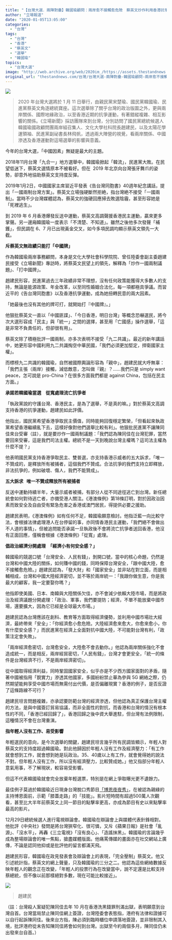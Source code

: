 ```yaml
---
title: "【台灣大選．兩陣對壘】韓國瑜顧問：兩岸愈不接觸愈危險　蔡英文炒作利用香港抗爭"
author: "立場報道"
date: "2020-01-05T13:05:00"
categories:
  - "台灣"
tags:
  - "台灣"
  - "香港"
  - "蔡英文"
  - "選舉"
  - "韓國瑜"
topics:
  - "台灣大選"
image: "http://web.archive.org/web/2020im_/https://assets.thestandnews.com/media/photos/hon-12_heTWU_fKzib5a.png"
original_url: "thestandnews.com/台灣/台灣大選-兩陣對壘-韓國瑜顧問-兩岸愈不接觸愈危險-蔡英文炒作利用香港抗爭"
---
```

![](http://web.archive.org/web/2020im_/https://assets.thestandnews.com/media/photos/hon-12_heTWU_fKzib5a.png)

> 2020 年台灣大選將於 1 月 11 日舉行，由親民黨宋楚瑜、國民黨韓國瑜、民進黨蔡英文角逐總統寶座。這次選舉除了關乎台灣的政治版圖之外，更與兩岸關係、國際地緣政治，以至香港近期的抗爭運動，有著錯縱複雜、相互影響的關係。《立場新聞》採訪團隊來到台灣，分別訪問了國民黨總統候選人韓國瑜國政顧問團兩岸組召集人、文化大學社科院長趙建民，以及太陽花學運領袖、民進黨副祕書長林飛帆，透過兩大陣營的視覺，看兩岸關係、中國滲透及香港運動對這場選舉的影響與意義。

今年的台灣大選，「中國因素」無疑是最大的主題。

2018年11月台灣「九合一」地方選舉中，韓國瑜掀起「韓流」，民進黨大敗。在民望低迷下，蔡英文選情原本不被看好。但在  2019 年北京向台灣張牙舞爪的姿勢，卻意外地協助蔡英文支持度反彈。

2019年1月2日，中國國家主席習近平發表《告台灣同胞書》40週年紀念講話，提出「一國兩制台灣方案」。蔡英文立場強硬斷然拒絶，指台灣絶不接受「一國兩制」。當時不少台灣媒體認為，蔡英文的強硬回應掃去敗選陰霾，甚至形容她是「死裡逃生」。

到 2019 年 6 月香港爆發反送中運動，蔡英文高調聲援香港民主運動，贏來更多掌聲。另一邊廂韓國瑜一度表示「不清楚、不知道」。雖然之後他多次發聲「補鑊」，但民調在 6、7 月已出現黃金交叉，如今多項民調均顯示蔡英文領先一大截。

**斥蔡英文無政績只能打「中國牌」**

作為韓國瑜兩岸事務顧問，本身是文化大學社會科學院院、曾任陸委會副主委趙建民接受《立場新聞》專訪時，將蔡英文民望上的領先，解釋為「炒作一國兩制議題」、「打中國牌」。

趙建民形容，民進黨過去三年政績非常不理想，沒有任何政策能獲得大多數人的支持，無論是能源政策、年金改革，以至同性婚姻合法化，每一項都極具爭議。而習近平的《告台灣同胞書》以及香港抗爭運動，成為她扭轉民意的兩大因素。

「她最後也沒有其他的牌可打，就開始打『中國牌』。」

他狠批蔡英文一直以「中國匪諜」、「今日香港，明日台灣」等概念恐嚇選民，將今次大選形容成「民主」與「統一」之間的選擇，甚至用「亡國感」操作選舉，「這是非常不負責任的，但卻很有用」。

蔡英文除了積極批評一國兩制，亦多次表明不接受「九二共識」。最近的新年講話中，她更形容中國利用九二共識掏空中華民國，「我們必須更加堅定，捍衛國家主權」。

而標榜九二共識的韓國瑜，自然被國際輿論形容為「親中」，趙建民就大呼無辜：「我們主張（兩岸）接觸，減低敵意，怎叫做『親』？……我們只是 simply want peace，怎可說是 pro-China？在很多方面我們都是 against China，包括在民主方面。」

**承諾若韓國瑜當選　從寬處理流亡抗爭者**

「執政黨說的守護台灣、香港民主，是為了選舉，不是真的嘛。」對於蔡英文高調支持香港的抗爭運動，趙建民如此評價。

他指出，國民黨希望香港爭取民主價值，同時能夠回復穩定繁榮，「但看起來執政黨希望香港繼續亂下去，這樣好像對他們選舉比較有利」。他狠批民進黨不讓陳同佳來台受審（註），就是要炒作一國兩制議題：「我們認為陳同佳在台灣犯罪，當然要回來受審，這是我們司法主權。總統不是一天到晚說台灣主權嗎？這司法主權為什麼不提？」

他表明國民黨支持香港爭取民主、雙普選，亦支持香港示威者的五大訴求，「唯一不贊成的，是釋放所有被捕者，這個我們不贊成。合法抗爭的我們支持立即釋放，非法抗爭的，例如破壞、傷人，我們不能贊成」。

**五大訴求   唯一不贊成釋放所有被捕者**

反送中運動持續半年，大量示威者被捕，有部分人從不同途徑逃亡到台灣。新任總統會如何對待逃亡者，亦備受港人關注。《港澳條例》第18條訂明，對於因政治因素而致安全及自由受有緊急危害之香港或澳門居民，得提供必要之援助。

趙建民表明，《港澳條例》如有任何不足，韓國瑜願意檢討。他指泛藍一向比較守法，會根據法律處理港人在台停留的事，亦同情香港民主運動，「我們絕不會做出不人道的事情」，但被追問能否承諾一旦執政後不會將流亡抗爭者送回香港，他沒有正面回應，僅稱會根據《港澳條例》「從寬」處理。

**倡政治經濟分開處理　「經濟小有何安全感？」**

韓國瑜的競選口號「台灣安全、人民有錢」，剝開口號，當中的核心命題，仍然是台灣和中國大陸的關係，如何賺中國的錢，同時保障台灣安全，「跟中國大陸，愈不接觸愈危險。」趙建民認為，「發大財」和「國家安全」並非站在對立面，而是相輔相成，台灣和中國大陸經濟密切，並不等於兩岸統一：「我跟你做生意，你是我最大的顧客，我一定要娶你嗎？」

他指即使美國、日本、南韓與大陸關係欠佳，亦不會減少依賴大陸市場，而是將政治及經濟議題分開處理：「政治、軍事，我們要提防；經濟，不單不能放棄中國市場，還要擴大，因為它已經是全球最大市場。」

趙建民認為台灣應該在創科、教育等方面取得經濟優勢，並利用中國市場壯大經濟，最終帶來「安全」：「你經濟愈小愈危險。大陸經濟愈來愈大，你愈來愈小，你有什麼安全感？」而民進黨在經濟上全面對抗中國大陸，不可能對台灣有利，「政策注定會失敗」。

「兩岸經濟愈密切，台灣愈安全，大陸愈不會去動你。」他認為兩岸關係強化不會造成統一，而是相反，兩岸經貿密切，「人民有錢」，台灣才會更安全，「統一的條件是台灣經濟不行，不是兩岸經濟密切」。

從中國取得經濟利益，同時鞏固國家安全，似乎亦是不少西方國家面對的矛盾，隨著中國被指用「銳實力」滲透其他國家，多國紛紛禁止華為參與 5G 網絡之際，仍然期望能夠享受中國市場而無需付出代價，是否偏離現實？香港的例子，是否反證了這條路線不可行？

趙建民坦言問題複雜，亦承認要防範台灣的經濟滲透，但他認為真正保護台灣主權的方法，是與中國簽訂貿易協議，而非全面性的對抗，而香港和台灣的情況有根本性的不同，「香港已經回歸了」，香港回歸之後中資大舉進駐，但台灣有法例限制，這種情況不會在台灣重演。

**指年輕人沒有工作、易受影響**

年輕選民的意向，是今次選舉的關鍵，趙建民坦言幾乎所有民調皆顯示，年輕人對蔡英文的支持度超過韓國瑜。對此他歸因於年輕人沒有工作及經濟壓力：「有工作就會想到工作，就會想到她是玩政治。35、40歲以上有工作，就會覺得她的說法不對。但年輕人沒有工作，所以沒有經濟壓力，比較贊成她。」他又指部分年輕人意氣用事，不了解現狀，較容易受影響。

但這不代表韓國瑜就會完全放棄年輕選票，特別是在網上爭取曝光更不遺餘力。

最佳例子莫過於韓國瑜近日現身台灣脫口秀節目[「博恩夜夜秀」](http://web.archive.org/web/20210929064138/https://www.youtube.com/watch?v=2pzt4XbdANM)，在被認為親綠的主持博恩面前，示範「膝蓋走路」的「技能」。影片短時間有超過500萬人次觀看，甚至比大半年前蔡英文上同一節目的點擊率更高，亦成為節目有史以來點擊率最高的影片。

12月29日總統候選人進行電視辯論會。韓國瑜在辯論會上與媒體代表針鋒相對。他批評《中央社》發問是將台灣狹窄化、很可憐，又斥《蘋果日報》是社會「亂源」、「沒水平」，再轟《三立電視》「沒有良心」、「造謠抹黑」。韓國瑜的言論幾乎成為整場辯論會的唯一焦點，搶盡媒體版面。他痛罵傳媒的畫面亦在社交網站上廣傳，不論是認同他抑或是批評他的留言都滿天飛。

趙建民形容，韓國瑜在政見發表會及辯論會上的表現，「完全壓制」蔡英文。他又引述統計指，蔡英文的網上聲量，只及韓國瑜的三分之二。他認為這些網絡數據反映年輕人的觀念正在改變，「年輕人的投票行為在改變當中，說不定還是比較支持蔡總統，但不像以前那樣絕對多數，現在可能比較接近」。

![](http://web.archive.org/web/2020im_/https://assets.thestandnews.com/media/photos/AP8I509320copy_Qb5re_UMkBnYR.png)
> 趙建民

（註：台灣殺人案疑犯陳同佳去年 10 月在香港洗黑錢罪刑滿出獄，表明願意到台灣自首。台灣當局禁止陳同佳網上簽證，台灣陸委會表態指，港府有法律和證據可以自行起訴陳同佳。後來台方指，陳必須到臨時櫃位申請落地簽證，並非限制其入境，批評港府從未告知陳同佳將會如何到台灣。出獄至今約兩個多月，陳同佳仍未出發來台自首。）